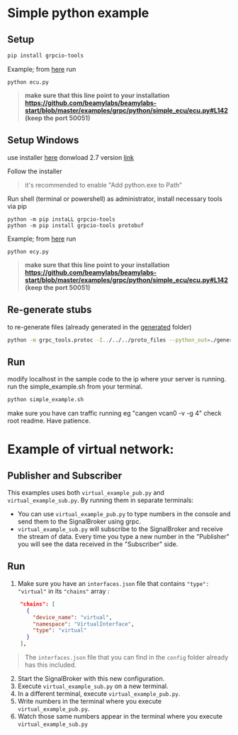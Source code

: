 # Simple python example

## Setup
```bash
pip install grpcio-tools
```

Example; from [here](simple_ecu/) run
```
python ecu.py
```

> **make sure that this line point to your installation https://github.com/beamylabs/beamylabs-start/blob/master/examples/grpc/python/simple_ecu/ecu.py#L142 (keep the port 50051)**

## Setup Windows
use installer [here](https://www.python.org/downloads/release/python-2718/) donwload 2.7 version [link](https://www.python.org/ftp/python/2.7.18/python-2.7.18.msi)

Follow the installer
> it's recommended to enable "Add python.exe to Path"

Run shell (terminal or powershell) as administrator, install necessary tools via pip
```
python -m pip instaLL grpcio-tools
python -m pip install grpcio-tools protobuf
```
Example; from [here](simple_ecu/) run
```
python ecy.py
```

> **make sure that this line point to your installation https://github.com/beamylabs/beamylabs-start/blob/master/examples/grpc/python/simple_ecu/ecu.py#L142 (keep the port 50051)**


## Re-generate stubs

to re-generate files (already generated in the [generated](generated/) folder)

```bash
python -m grpc_tools.protoc -I../../../proto_files --python_out=./generated --grpc_python_out=./generated ../../../proto_files/*
```

## Run
modify localhost in the sample code to the ip where your server is running.
run the simple_example.sh from your terminal.
```bash
python simple_example.sh
```

make sure you have can traffic running eg "cangen vcan0  -v -g 4" check root readme. Have patience.

# Example of virtual network: 
## Publisher and Subscriber
This examples uses both `virtual_example_pub.py` and `virtual_example_sub.py`.
By running them in separate terminals:
* You can use `virtual_example_pub.py` to type numbers in the console and send them to the SignalBroker using grpc.
* `virtual_example_sub.py` will subscribe to the SignalBroker and receive the stream of data. Every time you type a new number in the "Publisher" you will see the data received in the "Subscriber" side.

## Run
1. Make sure you have an `interfaces.json` file that contains `"type": "virtual"` in its `"chains"` array :
```json
    "chains": [
      {
        "device_name": "virtual",
        "namespace": "VirtualInterface",
        "type": "virtual"
      }
    ],
  ```
  > The `interfaces.json` file that you can find in the `config` folder already has this included.

2. Start the SignalBroker with this new configuration.
3. Execute `virtual_example_sub.py` on a new terminal.
4. In a different terminal, execute `virtual_example_pub.py`.
5. Write numbers in the terminal where you execute `virtual_example_pub.py`.
6. Watch those same numbers appear in the terminal where you execute `virtual_example_sub.py`
